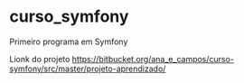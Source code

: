 # curso_symfony
Primeiro programa em Symfony

Lionk do projeto https://bitbucket.org/ana_e_campos/curso-symfony/src/master/projeto-aprendizado/
